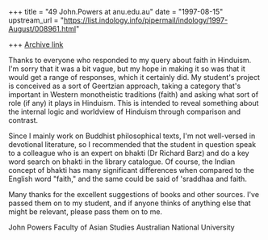 +++
title = "49 John.Powers at anu.edu.au"
date = "1997-08-15"
upstream_url = "https://list.indology.info/pipermail/indology/1997-August/008961.html"

+++
[Archive link](https://list.indology.info/pipermail/indology/1997-August/008961.html)

Thanks to everyone who responded to my query about faith in Hinduism. I'm
sorry that it was a bit vague, but my hope in making it so was that it
would get a range of responses, which it certainly did. My student's
project is conceived as a sort of Geertzian approach, taking a category
that's important in Western monotheistic traditions (faith) and asking what
sort of role (if any) it plays in Hinduism. This is intended to reveal
something about the internal logic and worldview of Hinduism through
comparison and contrast.

Since I mainly work on Buddhist philosophical texts, I'm not well-versed in
devotional literature, so I recommended that the student in question speak
to a colleague who is an expert on bhakti (Dr Richard Barz) and do a key
word search on bhakti in the library catalogue. Of course, the Indian
concept of bhakti has many significant differences when compared to the
English word "faith," and the same could be said of 'sraddhaa and faith.

Many thanks for the excellent suggestions of books and other sources. I've
passed them on to my student, and if anyone thinks of anything else that
might be relevant, please pass them on to me.

John Powers
Faculty of Asian Studies
Australian National University







